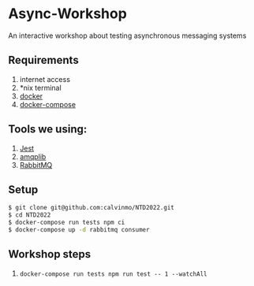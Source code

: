 # Async-Workshop
An interactive workshop about testing asynchronous messaging systems

## Requirements
1. internet access
2. *nix terminal
3. [docker](https://www.docker.com/)
4. [docker-compose](https://docs.docker.com/compose/)

## Tools we using:
1. [Jest](https://jestjs.io/)
2. [amqplib](https://amqp-node.github.io/amqplib/channel_api.html)
3. [RabbitMQ](https://www.rabbitmq.com/)

## Setup
```bash
$ git clone git@github.com:calvinmo/NTD2022.git
$ cd NTD2022
$ docker-compose run tests npm ci
$ docker-compose up -d rabbitmq consumer
```

## Workshop steps
1. `docker-compose run tests npm run test -- 1 --watchAll`
